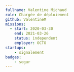 ```yaml
---
fullname: Valentine Michaud 
role: Chargée de déploiement 
github: ValentineM 
missions: 
  - start: 2020-03-30 
    end: 2021-03-26 
    status: independent
    employer: OCTO 
startups: 
    - signalement
badges: 
    - segur
--- 
```


